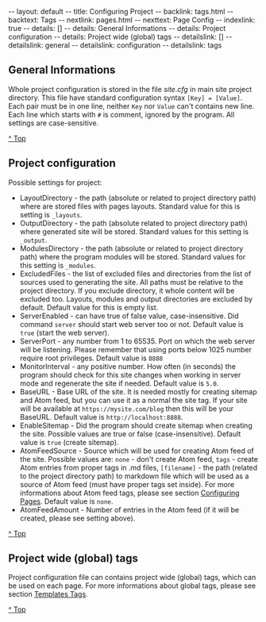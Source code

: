 -- layout: default
-- title: Configuring Project
-- backlink: tags.html
-- backtext: Tags
-- nextlink: pages.html
-- nexttext: Page Config
-- indexlink: true
-- details: []
-- details: General Informations
-- details: Project configuration
-- details: Project wide (global) tags
-- detailslink: []
-- detailslink: general
-- detailslink: configuration
-- detailslink: tags
## <a name="general"></a>General Informations

Whole project configuration is stored in the file *site.cfg* in main site project
directory. This file have standard configuration syntax `[Key] = [Value]`. Each
pair must be in one line, neither `Key` nor `Value` can't contains new line.
Each line which starts with `#` is comment, ignored by the program. All
settings are case-sensitive.

<a href="#top">^ Top</a>

## <a name="configuration"></a>Project configuration

Possible settings for project:

- LayoutDirectory - the path (absolute or related to project directory path)
  where are stored files with pages layouts. Standard value for this is setting
  is `_layouts`.
- OutputDirectory - the path (absolute related to project directory path) where
  generated site will be stored. Standard values for this setting is
  `_output`.
- ModulesDirectory - the path (absolute or related to project directory path)
  where the program modules will be stored. Standard values for this setting is
  `_modules`.
- ExcludedFiles - the list of excluded files and directories from the list
  of sources used to generating the site. All paths must be relative to the
  project directory. If you exclude directory, it whole content will be
  excluded too. Layouts, modules and output directories are excluded by
  default. Default value for this is empty list.
- ServerEnabled - can have true of false value, case-insensitive. Did command
  `server` should start web server too or not. Default value is `true` (start
  the web server).
- ServerPort - any number from 1 to 65535. Port on which the web server will
  be listening. Please remember that using ports below 1025 number require
  root privileges. Default value is `8888`
- MonitorInterval - any positive number. How often (in seconds) the program
  should check for this site changes when working in server mode and
  regenerate the site if needed. Default value is `5.0`.
- BaseURL - Base URL of the site. It is needed mostly for creating sitemap and
  Atom feed, but you can use it as a normal the site tag. If your site will be
  available at `https://mysite.com/blog` then this will be your BaseURL.
  Default value is `http://localhost:8888`.
- EnableSitemap - Did the program should create sitemap when creating the site.
  Possible values are true or false (case-insensitive). Default value is
  `true` (create sitemap).
- AtomFeedSource - Source which will be used for creating Atom feed of the
  site. Possible values are: `none` - don't create Atom feed, `tags` - create
  Atom entries from proper tags in .md files, `[filename]` - the path (related to
  the project directory path) to markdown file which will be used as a source of
  Atom feed (must have proper tags set inside). For more informations about
  Atom feed tags, please see section [Configuring Pages](pages.html). Default
  value is `none`.
- AtomFeedAmount - Number of entries in the Atom feed (if it will be created,
  please see setting above).

<a href="#top">^ Top</a>

## <a name="tags"></a>Project wide (global) tags

Project configuration file can contains project wide (global) tags, which can
be used on each page. For more informations about global tags, please see
section [Templates Tags](tags.html).

<a href="#top">^ Top</a>

